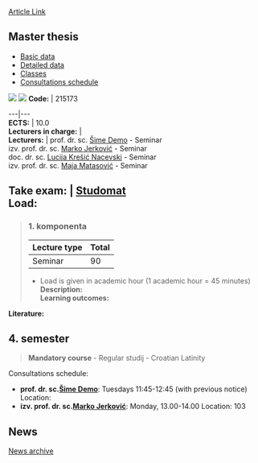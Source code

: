 [Article Link](https://www.fhs.hr/en/course/masthe_c)

## Master thesis
  * [Basic data](https://www.fhs.hr/en/course/masthe_c#v1id-523801_100916_1_0 "Basic data")
  * [Detailed data](https://www.fhs.hr/en/course/masthe_c#v1id-523801_100916_1_1 "Detailed data")
  * [Classes](https://www.fhs.hr/en/course/masthe_c#v1id-523801_100916_1_2 "Classes")
  * [Consultations schedule](https://www.fhs.hr/en/course/masthe_c#v1id-523801_100916_1_3 "Consultations schedule")


[![](https://www.fhs.hr/img/flags/gif/hr.gif)](https://www.fhs.hr/predmet/diprad_g) [![](https://www.fhs.hr/img/flags/gif/gb.gif)](https://www.fhs.hr/en/course/masthe_c)
**Code:** |  215173  
  
---|---  
**ECTS:** |  10.0   
**Lecturers in charge:** |   
**Lecturers:** |  prof. dr. sc. [Šime Demo](https://www.fhs.hr/djelatnik/sime.demo) - Seminar  
izv. prof. dr. sc. [Marko Jerković](https://www.fhs.hr/djelatnik/marko.jerkovic) - Seminar  
doc. dr. sc. [Lucija Krešić Nacevski](https://www.fhs.hr/djelatnik/lucija.kresic_nacevski) - Seminar  
izv. prof. dr. sc. [Maja Matasović](https://www.fhs.hr/djelatnik/maja.matasovic) - Seminar  
  
**Take exam:** |  [Studomat](http://www.isvu.hr/studomat)  
**Load:**  
---  
> ### 1. komponenta
> | Lecture type | Total  
> ---|---  
> Seminar | 90  
> * Load is given in academic hour (1 academic hour = 45 minutes)   
**Description:**  
> **Learning outcomes:**  

  
**Literature:**  

  
**4. semester**  
---  
> **Mandatory course** - Regular studij - Croatian Latinity  
>   
Consultations schedule: 
  * **prof. dr. sc.[Šime Demo](https://www.fhs.hr/djelatnik/sime.demo)**: 
Tuesdays 11:45-12:45 (with previous notice)
Location: 
  * **izv. prof. dr. sc.[Marko Jerković](https://www.fhs.hr/djelatnik/marko.jerkovic)**: 
Monday, 13.00-14.00
Location: 103 


## News
[News archive](https://www.fhs.hr/en/course/masthe_c?@=21cji#news_119543 "News archive")
